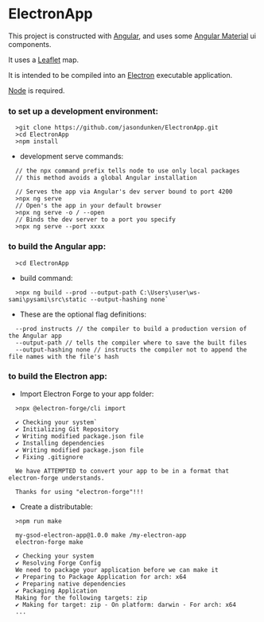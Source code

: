 # ElectronApp

This project is constructed with [Angular](https://angular.io),
and uses some [Angular Material](https://material.angular.io) ui components.

It uses a [Leaflet](https://leafletjs.com) map.

It is intended to be compiled into an [Electron](https://www.electronjs.org) executable application.

[Node](https://nodejs.org) is required.

### to set up a development environment:
```
  >git clone https://github.com/jasondunken/ElectronApp.git
  >cd ElectronApp
  >npm install
```
- development serve commands:
```
  // the npx command prefix tells node to use only local packages
  // this method avoids a global Angular installation
  
  // Serves the app via Angular's dev server bound to port 4200
  >npx ng serve
  // Open's the app in your default browser
  >npx ng serve -o / --open
  // Binds the dev server to a port you specify
  >npx ng serve --port xxxx
```
### to build the Angular app:
```
  >cd ElectronApp
```
- build command:
```
  >npx ng build --prod --output-path C:\Users\user\ws-sami\pysami\src\static --output-hashing none`
```
-  These are the optional flag definitions:
```
  --prod instructs // the compiler to build a production version of the Angular app
  --output-path // tells the compiler where to save the built files
  --output-hashing none // instructs the compiler not to append the file names with the file's hash
```
### to build the Electron app:
- Import Electron Forge to your app folder:

```
  >npx @electron-forge/cli import

  ✔ Checking your system`
  ✔ Initializing Git Repository
  ✔ Writing modified package.json file
  ✔ Installing dependencies
  ✔ Writing modified package.json file
  ✔ Fixing .gitignore

  We have ATTEMPTED to convert your app to be in a format that electron-forge understands.

  Thanks for using "electron-forge"!!!
```
- Create a distributable:

```
  >npm run make

  my-gsod-electron-app@1.0.0 make /my-electron-app
  electron-forge make

  ✔ Checking your system
  ✔ Resolving Forge Config
  We need to package your application before we can make it
  ✔ Preparing to Package Application for arch: x64
  ✔ Preparing native dependencies
  ✔ Packaging Application
  Making for the following targets: zip
  ✔ Making for target: zip - On platform: darwin - For arch: x64
  ...
```
